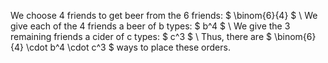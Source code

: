 We choose 4 friends to get beer from the 6 friends: $ \binom{6}{4} $ \\
We give each of the 4 friends a beer of b types: $ b^4 $ \\
We give the 3 remaining friends a cider of c types: $ c^3 $ \\
Thus, there are $ \binom{6}{4} \cdot b^4 \cdot c^3 $ ways to place these orders.
